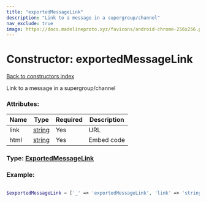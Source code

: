 ```yaml
---
title: "exportedMessageLink"
description: "Link to a message in a supergroup/channel"
nav_exclude: true
image: https://docs.madelineproto.xyz/favicons/android-chrome-256x256.png
---
```

# Constructor: exportedMessageLink  
[Back to constructors index](/API_docs/constructors/index.html)



Link to a message in a supergroup/channel

### Attributes:

| Name     |    Type       | Required | Description |
|----------|---------------|----------|-------------|
|link|[string](/API_docs/types/string.html) | Yes|URL|
|html|[string](/API_docs/types/string.html) | Yes|Embed code|



### Type: [ExportedMessageLink](/API_docs/types/ExportedMessageLink.html)


### Example:

```php

$exportedMessageLink = ['_' => 'exportedMessageLink', 'link' => 'string', 'html' => 'string'];
```  
